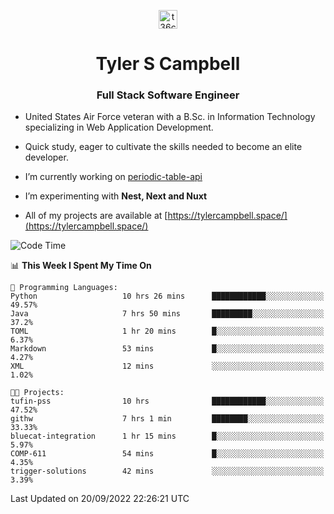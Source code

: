 <p align="center">
<a href="https://www.linkedin.com/in/t36campbell" target="blank"><img align="center" src="https://ik.imagekit.io/t36campbell/Portfolio/linkedin.png.original_m8bbGgPh6.png" alt="t36campbell" height="30" width="30" /></a>
</p>
<h1 align="center">Tyler S Campbell</h1>
<h3 align="center">Full Stack Software Engineer</h3>

* United States Air Force veteran with a B.Sc. in Information Technology specializing in Web Application Development. 

* Quick study, eager to cultivate the skills needed to become an elite developer.

* I’m currently working on [periodic-table-api](https://github.com/t36campbell/periodic-table-api)

* I’m experimenting with **Nest, Next and Nuxt**

* All of my projects are available at [https://tylercampbell.space/](https://tylercampbell.space/)

<!--START_SECTION:waka-->
![Code Time](http://img.shields.io/badge/Code%20Time-1%2C813%20hrs%2027%20mins-blue)

📊 **This Week I Spent My Time On** 

```text
💬 Programming Languages: 
Python                   10 hrs 26 mins      ████████████░░░░░░░░░░░░░   49.57% 
Java                     7 hrs 50 mins       █████████░░░░░░░░░░░░░░░░   37.2% 
TOML                     1 hr 20 mins        █░░░░░░░░░░░░░░░░░░░░░░░░   6.37% 
Markdown                 53 mins             █░░░░░░░░░░░░░░░░░░░░░░░░   4.27% 
XML                      12 mins             ░░░░░░░░░░░░░░░░░░░░░░░░░   1.02%

🐱‍💻 Projects: 
tufin-pss                10 hrs              ████████████░░░░░░░░░░░░░   47.52% 
githw                    7 hrs 1 min         ████████░░░░░░░░░░░░░░░░░   33.33% 
bluecat-integration      1 hr 15 mins        █░░░░░░░░░░░░░░░░░░░░░░░░   5.97% 
COMP-611                 54 mins             █░░░░░░░░░░░░░░░░░░░░░░░░   4.35% 
trigger-solutions        42 mins             ░░░░░░░░░░░░░░░░░░░░░░░░░   3.39%

```


 Last Updated on 20/09/2022 22:26:21 UTC
<!--END_SECTION:waka-->

